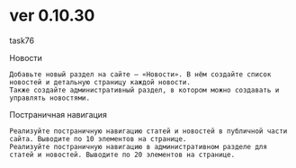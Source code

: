 # ver 0.10.30
task76

Новости

    Добавьте новый раздел на сайте — «Новости». В нём создайте список новостей и детальную страницу каждой новости.
    Также создайте административный раздел, в котором можно создавать и управлять новостями.


Постраничная навигация

    Реализуйте постраничную навигацию статей и новостей в публичной части сайта. Выводите по 10 элементов на странице.
    Реализуйте постраничную навигацию в административном разделе для статей и новостей. Выводите по 20 элементов на странице.